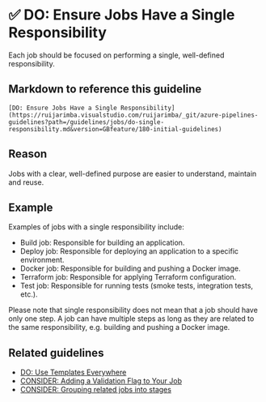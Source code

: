 # ✅ DO: Ensure Jobs Have a Single Responsibility

Each job should be focused on performing a single, well-defined responsibility.

## Markdown to reference this guideline

```plaintext
[DO: Ensure Jobs Have a Single Responsibility](https://ruijarimba.visualstudio.com/ruijarimba/_git/azure-pipelines-guidelines?path=/guidelines/jobs/do-single-responsibility.md&version=GBfeature/180-initial-guidelines)
```

## Reason

Jobs with a clear, well-defined purpose are easier to understand, maintain and
reuse.

## Example

Examples of jobs with a single responsibility include:

- Build job: Responsible for building an application.
- Deploy job: Responsible for deploying an application to a specific environment.
- Docker job: Responsible for building and pushing a Docker image.
- Terraform job: Responsible for applying Terraform configuration.
- Test job: Responsible for running tests (smoke tests, integration tests, etc.).

Please note that single responsibility does not mean that a job should have only
one step. A job can have multiple steps as long as they are related to the same
responsibility, e.g. building and pushing a Docker image.

## Related guidelines

- [DO: Use Templates Everywhere](/guidelines/general/do-template-everywhere.md)
- [CONSIDER: Adding a Validation Flag to Your Job](/guidelines/jobs/consider-validation-flag.md)
- [CONSIDER: Grouping related jobs into stages](/guidelines/stages/consider-grouping-jobs.md)
